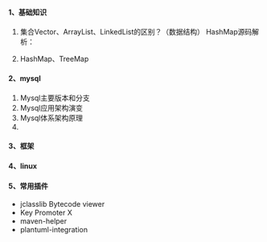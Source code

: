 ### 
#### 1、基础知识
1. 集合Vector、ArrayList、LinkedList的区别？（数据结构）
HashMap源码解析：

2. HashMap、TreeMap
#### 2、mysql
1. Mysql主要版本和分支
2. Mysql应用架构演变
3. Mysql体系架构原理
4. 
#### 3、框架
#### 4、linux
#### 5、常用插件
* jclasslib Bytecode viewer
* Key Promoter X
* maven-helper
* plantuml-integration